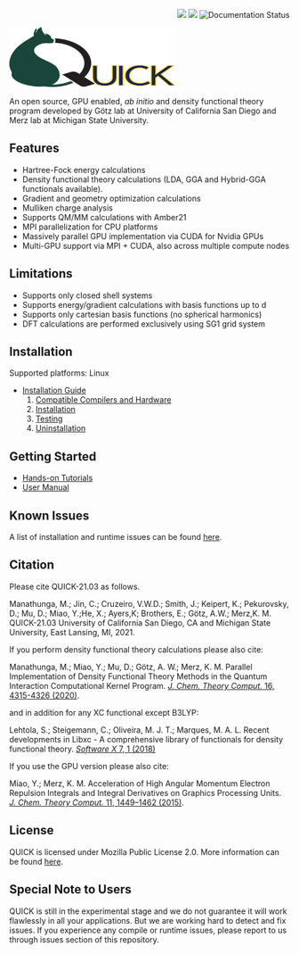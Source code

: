 <p align="right">
<img src="https://github.com/Madu86/QUICK/workflows/Serial%20Build/badge.svg">
<img src="https://github.com/Madu86/QUICK/workflows/MPI%20Build/badge.svg">
<img src='https://readthedocs.org/projects/quick-docs/badge/?version=21.3.0' alt='Documentation Status' />
</p>
<p align="left">
<img width="299" height="107" src="./tools/logo.png">
</p>

An open source, GPU enabled, *ab initio* and density functional
theory program developed by Götz lab at University of California San Diego and Merz
lab at Michigan State University.

Features
--------
* Hartree-Fock energy calculations 
* Density functional theory calculations (LDA, GGA and Hybrid-GGA functionals available).
* Gradient and geometry optimization calculations 
* Mulliken charge analysis
* Supports QM/MM calculations with Amber21
* MPI parallelization for CPU platforms
* Massively parallel GPU implementation via CUDA for Nvidia GPUs
* Multi-GPU support via MPI + CUDA, also across multiple compute nodes

Limitations
-----------
* Supports only closed shell systems
* Supports energy/gradient calculations with basis functions up to d  
* Supports only cartesian basis functions (no spherical harmonics)
* DFT calculations are performed exclusively using SG1 grid system 

Installation
------------
Supported platforms: Linux

* [Installation Guide](https://quick-docs.readthedocs.io/en/21.3.0/installation-guide.html#installation-guide)
   1. [Compatible Compilers and Hardware](https://quick-docs.readthedocs.io/en/21.3.0/installation-guide.html#compatible-compilers-and-hardware)
   2. [Installation](https://quick-docs.readthedocs.io/en/21.3.0/installation-guide.html#installation)
   3. [Testing](https://quick-docs.readthedocs.io/en/21.3.0/installation-guide.html#environment-variables-and-testing)
   4. [Uninstallation](https://quick-docs.readthedocs.io/en/21.3.0/installation-guide.html#uninstallation-and-cleaning)

Getting Started
---------------
* [Hands-on Tutorials](https://quick-docs.readthedocs.io/en/21.3.0/hands-on-tutorials.html)
* [User Manual](https://quick-docs.readthedocs.io/en/21.3.0/user-manual.html)

Known Issues
------------
A list of installation and runtime issues can be found [here](https://quick-docs.readthedocs.io/en/21.3.0/known-issues.html#known-issues-of-current-version).

Citation
--------
Please cite QUICK-21.03 as follows.

Manathunga, M.; Jin, C.; Cruzeiro, V.W.D.; Smith, J.; Keipert, K.; Pekurovsky, D.; Mu, D.; Miao, Y.;He, X.; Ayers,K;
Brothers, E.; Götz, A.W.; Merz,K. M. QUICK-21.03 University of California San Diego, CA and Michigan State University, East Lansing, MI, 2021.

If you perform density functional theory calculations please also cite:

Manathunga, M.; Miao, Y.; Mu, D.; Götz, A. W.; Merz, K. M.
Parallel Implementation of Density Functional Theory Methods in the Quantum Interaction Computational Kernel Program. 
[*J. Chem. Theory Comput.* 16, 4315-4326 (2020)](https://pubs.acs.org/doi/10.1021/acs.jctc.0c00290).

and in addition for any XC functional except B3LYP:

Lehtola, S.; Steigemann, C.; Oliveira, M. J. T.; Marques, M. A. L.
Recent developments in Libxc - A comprehensive library of functionals for density functional theory.
[*Software X* 7, 1 (2018)](http://dx.doi.org/10.1016/j.softx.2017.11.002)

If you use the GPU version please also cite:

Miao, Y.; Merz, K. M.
Acceleration of High Angular Momentum Electron Repulsion Integrals and Integral Derivatives on Graphics Processing Units. 
[*J. Chem. Theory Comput.* 11, 1449–1462 (2015)](https://pubs.acs.org/doi/10.1021/ct500984t).

License
-------
QUICK is licensed under Mozilla Public License 2.0. More information can be found [here](https://quick-docs.readthedocs.io/en/21.3.0/license.html#mozilla-public-license-version-2-0).

Special Note to Users
---------------------
QUICK is still in the experimental stage and we do not guarantee
it will work flawlessly in all your applications. But we are working hard to
detect and fix issues. If you experience any compile or runtime issues, please
report to us through issues section of this repository.
